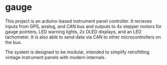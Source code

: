 # gauge

This project is an arduino-based instrument panel controller. It recieves inputs from GPS, analog, and CAN bus and outputs to 4x stepper motors for gauge pointers, LED warning lights, 2x OLED displays, and an LED tachometer. It is also able to send data via CAN to other microcontrollers on the bus.

The system is designed to be modular, intended to simplify retrofitting vintage instrument panels with modern internals.
